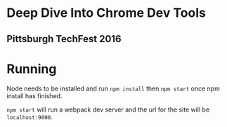 # Deep Dive Into Chrome Dev Tools
## Pittsburgh TechFest 2016

# Running
Node needs to be installed and run `npm install` then `npm start` once npm install has finished.

`npm start` will run a webpack dev server and the url for the site will be `localhost:9000`.

